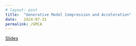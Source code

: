 ```yaml
---
# layout: post
title:  "Generative Model Compression and Acceleration"
date:   2024-07-31
permalink: /GMCA
---
```


<span>
    <a class="custom_buttom" href="../assets/ppt/2024-10-18-GMCA.pdf">
    Slides
    </a>
</span>
